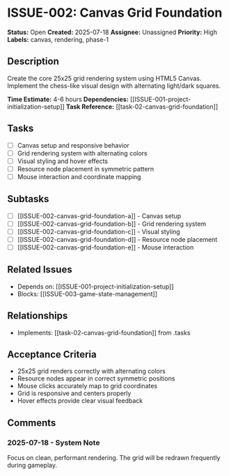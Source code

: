 # ISSUE-002: Canvas Grid Foundation

**Status:** Open
**Created:** 2025-07-18
**Assignee:** Unassigned
**Priority:** High
**Labels:** canvas, rendering, phase-1

## Description
Create the core 25x25 grid rendering system using HTML5 Canvas. Implement the chess-like visual design with alternating light/dark squares.

**Time Estimate:** 4-6 hours
**Dependencies:** [[ISSUE-001-project-initialization-setup]]
**Task Reference:** [[task-02-canvas-grid-foundation]]

## Tasks
- [ ] Canvas setup and responsive behavior
- [ ] Grid rendering system with alternating colors
- [ ] Visual styling and hover effects
- [ ] Resource node placement in symmetric pattern
- [ ] Mouse interaction and coordinate mapping

## Subtasks
- [ ] [[ISSUE-002-canvas-grid-foundation-a]] - Canvas setup
- [ ] [[ISSUE-002-canvas-grid-foundation-b]] - Grid rendering system
- [ ] [[ISSUE-002-canvas-grid-foundation-c]] - Visual styling
- [ ] [[ISSUE-002-canvas-grid-foundation-d]] - Resource node placement
- [ ] [[ISSUE-002-canvas-grid-foundation-e]] - Mouse interaction

## Related Issues
- Depends on: [[ISSUE-001-project-initialization-setup]]
- Blocks: [[ISSUE-003-game-state-management]]

## Relationships
- Implements: [[task-02-canvas-grid-foundation]] from .tasks

## Acceptance Criteria
- 25x25 grid renders correctly with alternating colors
- Resource nodes appear in correct symmetric positions  
- Mouse clicks accurately map to grid coordinates
- Grid is responsive and centers properly
- Hover effects provide clear visual feedback

## Comments
### 2025-07-18 - System Note
Focus on clean, performant rendering. The grid will be redrawn frequently during gameplay.